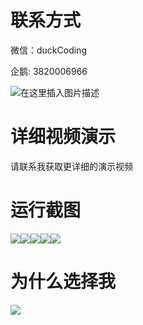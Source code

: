 # 联系方式

微信：duckCoding

企鹅: 3820006966

![在这里插入图片描述](http://upload.cxycsx.vip/91ab4bcb4f2c4c6db86365bb6d6e9c62.jpeg)

# 详细视频演示

请联系我获取更详细的演示视频

# 运行截图

![](http://www.bysj52.com/uploadfile/ueditor/image/202306/%E6%AF%95%E8%AE%BEspringboot279%E5%9F%BA%E4%BA%8Ejavaweb%E7%9A%84%E5%BD%B1%E9%99%A2%E8%AE%A2%E7%A5%A8%E7%B3%BB%E7%BB%9F%E7%9A%84%E6%AF%95%E4%B8%9A%E8%AE%BE%E8%AE%A1/1.png)![](http://www.bysj52.com/uploadfile/ueditor/image/202306/%E6%AF%95%E8%AE%BEspringboot279%E5%9F%BA%E4%BA%8Ejavaweb%E7%9A%84%E5%BD%B1%E9%99%A2%E8%AE%A2%E7%A5%A8%E7%B3%BB%E7%BB%9F%E7%9A%84%E6%AF%95%E4%B8%9A%E8%AE%BE%E8%AE%A1/4.png)![](http://www.bysj52.com/uploadfile/ueditor/image/202306/%E6%AF%95%E8%AE%BEspringboot279%E5%9F%BA%E4%BA%8Ejavaweb%E7%9A%84%E5%BD%B1%E9%99%A2%E8%AE%A2%E7%A5%A8%E7%B3%BB%E7%BB%9F%E7%9A%84%E6%AF%95%E4%B8%9A%E8%AE%BE%E8%AE%A1/2.png)![](http://www.bysj52.com/uploadfile/ueditor/image/202306/%E6%AF%95%E8%AE%BEspringboot279%E5%9F%BA%E4%BA%8Ejavaweb%E7%9A%84%E5%BD%B1%E9%99%A2%E8%AE%A2%E7%A5%A8%E7%B3%BB%E7%BB%9F%E7%9A%84%E6%AF%95%E4%B8%9A%E8%AE%BE%E8%AE%A1/5.png)![](http://www.bysj52.com/uploadfile/ueditor/image/202306/%E6%AF%95%E8%AE%BEspringboot279%E5%9F%BA%E4%BA%8Ejavaweb%E7%9A%84%E5%BD%B1%E9%99%A2%E8%AE%A2%E7%A5%A8%E7%B3%BB%E7%BB%9F%E7%9A%84%E6%AF%95%E4%B8%9A%E8%AE%BE%E8%AE%A1/3.png)

# 为什么选择我

![](http://upload.cxycsx.vip/%E7%A8%8B%E5%BA%8F%E8%AE%BE%E8%AE%A1.png)

